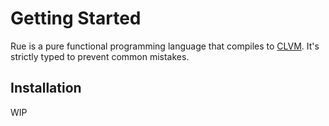 # Getting Started

Rue is a pure functional programming language that compiles to [CLVM](https://chialisp.com/clvm). It's strictly typed to prevent common mistakes.

## Installation

WIP
